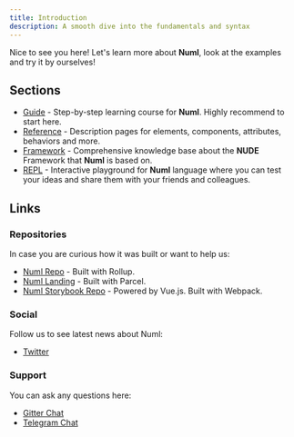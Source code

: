 ```yaml
---
title: Introduction
description: A smooth dive into the fundamentals and syntax
---
```


Nice to see you here! Let's learn more about **Numl**, look at the examples and try it by ourselves!

## Sections

* [Guide](/guide/what-is-numl.md) - Step-by-step learning course for **Numl**. Highly recommend to start here.
* [Reference](/reference/elements/nu-el.md) - Description pages for elements, components, attributes, behaviors and more.
* [Framework](/framework/what-is-nude.md) - Comprehensive knowledge base about the **NUDE** Framework that **Numl** is based on.
* [REPL](/repl) - Interactive playground for **Numl** language where you can test your ideas and share them with your friends and colleagues.

## Links

### Repositories

In case you are curious how it was built or want to help us:

* [Numl Repo](!https://github.com/tenphi/numl) - Built with Rollup.
* [Numl Landing](!https://github.com/tenphi/numl.design) - Built with Parcel.
* [Numl Storybook Repo](!https://github.com/tenphi/numl-storybook) - Powered by Vue.js. Built with Webpack.

### Social

Follow us to see latest news about Numl:

* [Twitter](!https://twitter.com/numldesign)

### Support

You can ask any questions here:

* [Gitter Chat](!https://gitter.im/tenphi/numl?utm_source=share-link&utm_medium=link&utm_campaign=share-link)
* [Telegram Chat](!https://tele.click/numldesign)

